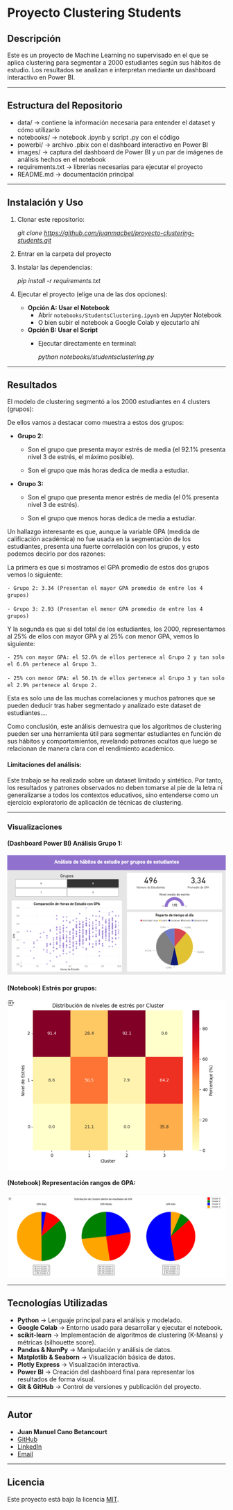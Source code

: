 # Proyecto Clustering Students  

## Descripción  
Este es un proyecto de Machine Learning no supervisado en el que se aplica clustering para segmentar a 2000 estudiantes según sus hábitos de estudio. Los resultados se analizan e interpretan mediante un dashboard interactivo en Power BI.

---

## Estructura del Repositorio  
- data/ → contiene la información necesaria para entender el dataset y cómo utilizarlo
- notebooks/ → notebook .ipynb y script .py con el código
- powerbi/ → archivo .pbix con el dashboard interactivo en Power BI 
- images/ → captura del dashboard de Power BI y un par de imágenes de análisis hechos en el notebook
- requirements.txt → librerías necesarias para ejecutar el proyecto
- README.md → documentación principal

---

## Instalación y Uso  
1. Clonar este repositorio:
   
    *git clone https://github.com/juanmacbet/proyecto-clustering-students.git*
3. Entrar en la carpeta del proyecto
4. Instalar las dependencias:
   
    *pip install -r requirements.txt*
6. Ejecutar el proyecto (elige una de las dos opciones):
    - **Opción A: Usar el Notebook**  
         - Abrir `notebooks/StudentsClustering.ipynb` en Jupyter Notebook  
         - O bien subir el notebook a Google Colab y ejecutarlo ahí
    - **Opción B: Usar el Script**  
         - Ejecutar directamente en terminal:
       
           *python notebooks/studentsclustering.py*

---

## Resultados
El modelo de clustering segmentó a los 2000 estudiantes en 4 clusters (grupos):

De ellos vamos a destacar como muestra a estos dos grupos:

- **Grupo 2:**
  
    - Son el grupo que presenta mayor estrés de media (el 92.1% presenta nivel 3 de estrés, el máximo posible).
      
    - Son el grupo que más horas dedica de media a estudiar.
      

- **Grupo 3:**
  
    - Son el grupo que presenta menor estrés de media (el 0% presenta nivel 3 de estrés).
      
    - Son el grupo que menos horas dedica de media a estudiar.


Un hallazgo interesante es que, aunque la variable GPA (medida de calificación académica) no fue usada en la segmentación de los estudiantes, presenta una fuerte correlación con los grupos, y esto podemos decirlo por dos razones:

La primera es que si mostramos el GPA promedio de estos dos grupos vemos lo siguiente:

    - Grupo 2: 3.34 (Presentan el mayor GPA promedio de entre los 4 grupos)
    
    - Grupo 3: 2.93 (Presentan el menor GPA promedio de entre los 4 grupos)

Y la segunda es que si del total de los estudiantes, los 2000, representamos al 25% de ellos con mayor GPA y al 25% con menor GPA, vemos lo siguiente:

    - 25% con mayor GPA: el 52.6% de ellos pertenece al Grupo 2 y tan solo el 6.6% pertenece al Grupo 3.
    
    - 25% con menor GPA: el 50.1% de ellos pertenece al Grupo 3 y tan solo el 2.9% pertenece al Grupo 2.
    

Esta es solo una de las muchas correlaciones y muchos patrones que se pueden deducir tras haber segmentado y analizado este dataset de estudiantes....


Como conclusión, este análisis demuestra que los algoritmos de clustering pueden ser una herramienta útil para segmentar estudiantes en función de sus hábitos y comportamientos, revelando patrones ocultos que luego se relacionan de manera clara con el rendimiento académico.


#### Limitaciones del análisis:
Este trabajo se ha realizado sobre un dataset limitado y sintético. Por tanto, los resultados y patrones observados no deben tomarse al pie de la letra ni generalizarse a todos los contextos educativos, sino entenderse como un ejercicio exploratorio de aplicación de técnicas de clustering.

---

### Visualizaciones
#### (Dashboard Power BI) Análisis Grupo 1:  

![Dashboard Power BI](images/dashboard_powerbi.png)

#### (Notebook) Estrés por grupos:  

![Gráfico Estrés](images/grafico_estres.png)

#### (Notebook) Representación rangos de GPA:

![Gráfico GPA](images/grafico_gpa.png)

---

## Tecnologías Utilizadas

- **Python** → Lenguaje principal para el análisis y modelado.  
- **Google Colab** → Entorno usado para desarrollar y ejecutar el notebook.  
- **scikit-learn** → Implementación de algoritmos de clustering (K-Means) y métricas (silhouette score).  
- **Pandas & NumPy** → Manipulación y análisis de datos.  
- **Matplotlib & Seaborn** → Visualización básica de datos.  
- **Plotly Express** → Visualización interactiva.  
- **Power BI** → Creación del dashboard final para representar los resultados de forma visual.  
- **Git & GitHub** → Control de versiones y publicación del proyecto.  

---

## Autor  

- **Juan Manuel Cano Betancourt**
- [GitHub](https://github.com/juanmacbet)
- [LinkedIn](https://www.linkedin.com/in/juan-manuel-cano-betancourt-1887401b7/)
- [Email](mailto:juanmacanobetancourt@gmail.com)

---

## Licencia

Este proyecto está bajo la licencia [MIT](./LICENSE).
